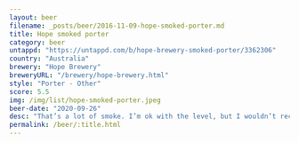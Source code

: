 ```yaml
---
layout: beer
filename: _posts/beer/2016-11-09-hope-smoked-porter.md
title: Hope smoked porter
category: beer
untappd: "https://untappd.com/b/hope-brewery-smoked-porter/3362306"
country: "Australia"
brewery: "Hope Brewery"
breweryURL: "/brewery/hope-brewery.html"
style: "Porter - Other"
score: 5.5
img: /img/list/hope-smoked-porter.jpeg
beer-date: "2020-09-26"
desc: "That’s a lot of smoke. I’m ok with the level, but I wouldn’t recommend it"
permalink: /beer/:title.html
---
```

